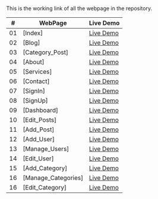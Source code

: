 # 


This is the working link of all the webpage in the repository.


|  #  | WebPage                                                                                                                     | Live Demo                                                                         |
| :-: | --------------------------------------------------------------------------------------------------------------------------- | --------------------------------------------------------------------------------- |
| 01  | [Index]                             | [Live Demo](https://underemployed.github.io/index.html)               |
| 02  | [Blog]                             | [Live Demo](https://underemployed.github.io/blog.html)               |
| 03  | [Category_Post]                             | [Live Demo](https://underemployed.github.io/category-posts.html)               |
| 04  | [About]                             | [Live Demo](https://underemployed.github.io/about.html)               |
| 05  | [Services]                             | [Live Demo](https://underemployed.github.io/services.html)               |
| 06  | [Contact]                             | [Live Demo](https://underemployed.github.io/contact.html)               |
| 07  | [SignIn]                             | [Live Demo](https://underemployed.github.io/signin.html)               |
| 08  | [SignUp]                             | [Live Demo](https://underemployed.github.io/signup.html)               |
| 09  | [Dashboard]                             | [Live Demo](https://underemployed.github.io/dashboard.html)               |
| 10  | [Edit_Posts]                             | [Live Demo](https://underemployed.github.io/edit-post.html)               |
| 11  | [Add_Post]                             | [Live Demo](https://underemployed.github.io/add-post.html)               |
| 12  | [Add_User]                             | [Live Demo](https://underemployed.github.io/add-user.html)               |
| 13  | [Manage_Users]                             | [Live Demo](https://underemployed.github.io/manage-users.html)               |
| 14  | [Edit_User]                             | [Live Demo](https://underemployed.github.io/edit-user.html)               |
| 15  | [Add_Category]                             | [Live Demo](https://underemployed.github.io/add-category.html)               |
| 16  | [Manage_Categories]                             | [Live Demo](https://underemployed.github.io/manage-categories.html)               |
| 16  | [Edit_Category]                             | [Live Demo](https://underemployed.github.io/edit-category.html)               |


